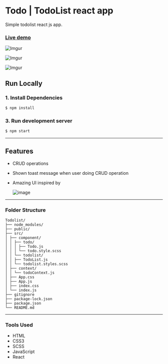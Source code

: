 # Todo | TodoList react app

Simple todolist react js app.

### [Live demo](https://todolist-react-cn.netlify.app/)

![Imgur](https://i.imgur.com/nZBnncf.png)

![Imgur](https://i.imgur.com/mVYcNJ3.png)

![Imgur](https://i.imgur.com/CPG7IoN.png)

## Run Locally

### 1. Install Dependencies

```sh
$ npm install
```

### 3. Run development server

```sh
$ npm start
```

---

## Features

- CRUD operations
- Shown toast message when user doing CRUD operation
- Amazing UI inspired by

  ![image](https://i.stack.imgur.com/thsNp.jpg])

---

### Folder Structure

```
Todolist/
├── node_modules/
├── public/
├── src/
│ ├── component/
│ │ ├── todo/
│ │ │ ├── Todo.js
│ │ │ └── todo.style.scss
│ │ └── todolist/
│ │ ├── TodoList.js
│ │ └── todolist.styles.scss
│ ├── context/
│ │ └── todoContext.js
│ ├── App.css
│ ├── App.js
│ ├── index.css
│ └── index.js
├── gitignore
├── package-lock.json
├── package.json
└── README.md
```

---

### Tools Used

- HTML
- CSS3
- SCSS
- JavaScript
- React
